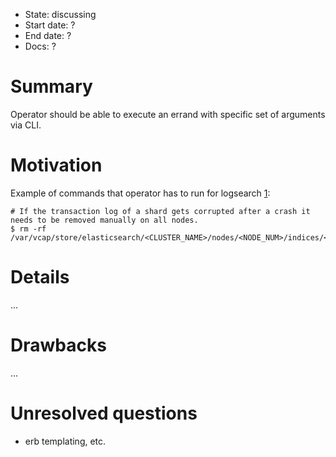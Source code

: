 - State: discussing
- Start date: ?
- End date: ?
- Docs: ?

# Summary

Operator should be able to execute an errand with specific set of arguments via CLI.

# Motivation

Example of commands that operator has to run for logsearch [1](https://github.com/cloudfoundry-community/logsearch-boshrelease/blob/ee8467b4943968e58a07e1c05d9c20529ef5540f/docs/troubleshooting.md#deleting-translog):

```
# If the transaction log of a shard gets corrupted after a crash it needs to be removed manually on all nodes.
$ rm -rf /var/vcap/store/elasticsearch/<CLUSTER_NAME>/nodes/<NODE_NUM>/indices/<INDEX_NAME>/<SHARD_NUM>/translog/
```

# Details

...

# Drawbacks

...

# Unresolved questions

- erb templating, etc.
